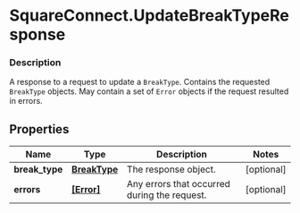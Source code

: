 # SquareConnect.UpdateBreakTypeResponse

### Description

A response to a request to update a `BreakType`. Contains the requested `BreakType` objects. May contain a set of `Error` objects if the request resulted in errors.

## Properties
Name | Type | Description | Notes
------------ | ------------- | ------------- | -------------
**break_type** | [**BreakType**](BreakType.md) | The response object. | [optional] 
**errors** | [**[Error]**](Error.md) | Any errors that occurred during the request. | [optional] 


